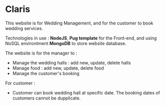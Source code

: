 # Claris
This website is for Wedding Management, and for the customer to book wedding services.

Technologies in use : **NodeJS**, **Pug template** for the Front-end, and using NoSQL environtment **MongoDB** to store website database.

The website is for the manager to :
- Manage the wedding halls : add new, update, delete halls
- Manage food : add new, update, delete food
- Manage the customer's booking

For customer :
- Customer can book wedding hall at specific date. The booking dates of customers cannot be dupplicate.
